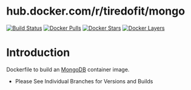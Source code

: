 # hub.docker.com/r/tiredofit/mongo

[![Build Status](https://img.shields.io/docker/build/tiredofit/mongo.svg)](https://hub.docker.com/r/tiredofit/mongo)
[![Docker Pulls](https://img.shields.io/docker/pulls/tiredofit/mongo.svg)](https://hub.docker.com/r/tiredofit/mongo)
[![Docker Stars](https://img.shields.io/docker/stars/tiredofit/mongo.svg)](https://hub.docker.com/r/tiredofit/mongo)
[![Docker 
Layers](https://images.microbadger.com/badges/image/tiredofit/mongo.svg)](https://microbadger.com/images/tiredofit/mongo)

# Introduction

Dockerfile to build an [MongoDB](https://www.mongodb.org/) container image.

* Please See Individual Branches for Versions and Builds
